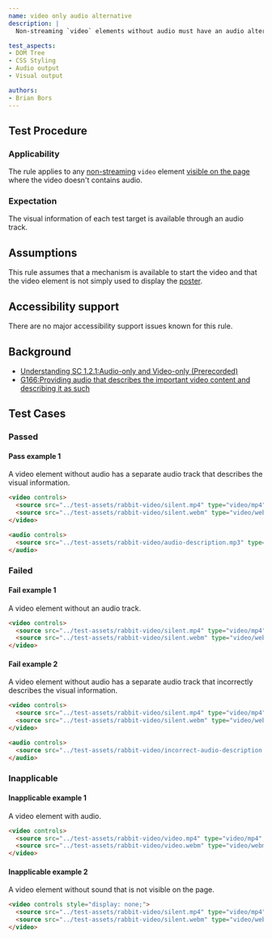 ```yaml
---
name: video only audio alternative
description: |
  Non-streaming `video` elements without audio must have an audio alternative

test_aspects:
- DOM Tree
- CSS Styling
- Audio output
- Visual output

authors:
- Brian Bors
---
```


## Test Procedure

### Applicability

The rule applies to any [non-streaming](#non-streaming) `video` element [visible on the page](#visible-on-the-page) where the video doesn't contains audio.

### Expectation

The visual information of each test target is available through an audio track.

## Assumptions

This rule assumes that a mechanism is available to start the video and that the video element is not simply used to display the [poster](https://www.w3.org/TR/html5/semantics-embedded-content.html#element-attrdef-video-poster).

## Accessibility support

There are no major accessibility support issues known for this rule.

## Background

- [Understanding SC 1.2.1:Audio-only and Video-only (Prerecorded)](https://www.w3.org/TR/UNDERSTANDING-WCAG20/media-equiv-av-only-alt.html)
- [G166:Providing audio that describes the important video content and describing it as such](https://www.w3.org/TR/2016/NOTE-WCAG20-TECHS-20161007/G166) 

## Test Cases

### Passed

#### Pass example 1

A video element without audio has a separate audio track that describes the visual information.

```html
<video controls>
  <source src="../test-assets/rabbit-video/silent.mp4" type="video/mp4" />
  <source src="../test-assets/rabbit-video/silent.webm" type="video/webm" />
</video>

<audio controls>
  <source src="../test-assets/rabbit-video/audio-description.mp3" type="audio/mpeg">
</audio>
```

### Failed

#### Fail example 1

A video element without an audio track.

```html
<video controls>
  <source src="../test-assets/rabbit-video/silent.mp4" type="video/mp4" />
  <source src="../test-assets/rabbit-video/silent.webm" type="video/webm" />
</video>
```

#### Fail example 2

A video element without audio has a separate audio track that incorrectly describes the visual information.

```html
<video controls>
  <source src="../test-assets/rabbit-video/silent.mp4" type="video/mp4" />
  <source src="../test-assets/rabbit-video/silent.webm" type="video/webm" />
</video>

<audio controls>
  <source src="../test-assets/rabbit-video/incorrect-audio-description.mp3" type="audio/mpeg">
</audio>
```

### Inapplicable

#### Inapplicable example 1

A video element with audio.

```html
<video controls>
  <source src="../test-assets/rabbit-video/video.mp4" type="video/mp4" />
  <source src="../test-assets/rabbit-video/video.webm" type="video/webm" />
</video>
```

#### Inapplicable example 2

A video element without sound that is not visible on the page.

```html
<video controls style="display: none;">
  <source src="../test-assets/rabbit-video/silent.mp4" type="video/mp4" />
  <source src="../test-assets/rabbit-video/silent.webm" type="video/webm" />
</video>
```
